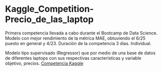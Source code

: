 # Kaggle_Competition-Precio_de_las_laptop
Primera competencia llevada a cabo durante el Bootcamp de Data Science.
Modelo con mejor rendimiento de la métrica MAE, obtuviendo el 6/25 puesto en general y 4/23.
Duración de la competencia 3 días. Individual.

Modelo tipo supervisado (Regressor) que por medio de una base de datos de diferentes laptops con sus respectivas características y variable objetivo, precios. [Competencia Kaggle](https://www.kaggle.com/competitions/precio-de-las-laptop/)
